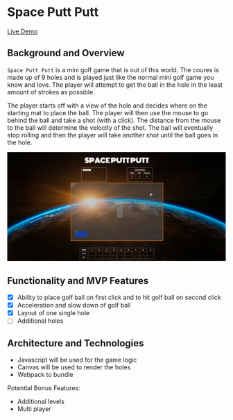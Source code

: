 # Space Putt Putt

[Live Demo](https://spkennealy.github.io/space_putt_putt/)

## Background and Overview

`Space Putt Putt` is a mini golf game that is out of this world. The coures is 
made up of 9 holes and is played just like the normal mini golf game you know 
and love. The player will attempt to get the ball in the hole in the least 
amount of strokes as possible. 

The player starts off with a view of the hole and decides where on the starting
mat to place the ball. The player will then use the mouse to go behind the ball
and take a shot (with a click). The distance from the mouse to the ball will 
determine the velocity of the shot. The ball will eventually stop rolling and 
then the player will take another shot until the ball goes in the hole. 

![](/images/screen_shot1.png)

## Functionality and MVP Features
- [x] Ability to place golf ball on first click and to hit golf ball on second click
- [x] Acceleration and slow down of golf ball
- [x] Layout of one single hole
- [ ] Additional holes

## Architecture and Technologies
* Javascript will be used for the game logic
* Canvas will be used to render the holes
* Webpack to bundle

Potential Bonus Features: 
* Additional levels
* Multi player

